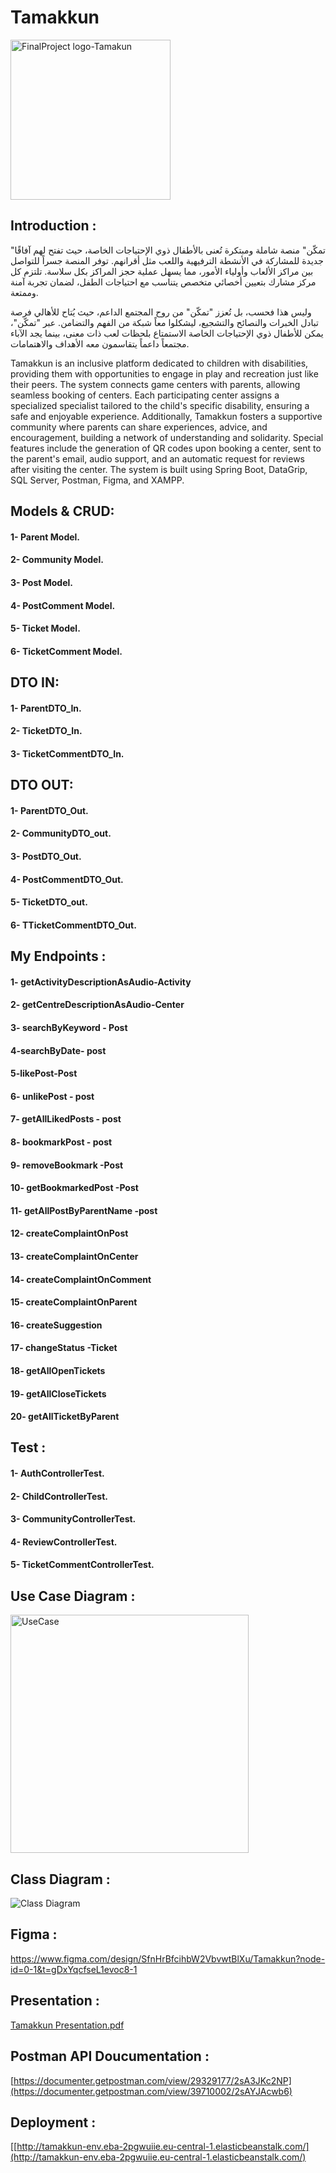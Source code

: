 # Tamakkun
<img width="256" alt="FinalProject logo-Tamakun" src="https://github.com/user-attachments/assets/64257a71-e45e-4396-8419-a2875cac1f57" />



## Introduction :
 "تمكّن" منصة شاملة ومبتكرة تُعنى بالأطفال ذوي الإحتياجات الخاصة، حيث تفتح لهم آفاقًا جديدة للمشاركة في الأنشطة الترفيهية واللعب مثل أقرانهم. توفر المنصة جسراً للتواصل بين مراكز الألعاب وأولياء الأمور، مما يسهل عملية حجز المراكز بكل سلاسة. تلتزم كل مركز مشارك بتعيين أخصائي متخصص يتناسب مع احتياجات الطفل، لضمان تجربة آمنة وممتعة.

وليس هذا فحسب، بل تُعزز "تمكّن" من روح المجتمع الداعم، حيث يُتاح للأهالي فرصة تبادل الخبرات والنصائح والتشجيع، ليشكلوا معاً شبكة من الفهم والتضامن. عبر "تمكّن"، يمكن للأطفال ذوي الإحتياجات الخاصة الاستمتاع بلحظات لعب ذات معنى، بينما يجد الآباء مجتمعاً داعماً يتقاسمون معه الأهداف والاهتمامات.



Tamakkun is an inclusive platform dedicated to children with disabilities, providing them with opportunities to engage in play and recreation just like their peers. The system connects game centers with parents, allowing seamless booking of centers. Each participating center assigns a specialized specialist tailored to the child's specific disability, ensuring a safe and enjoyable experience. Additionally, Tamakkun fosters a supportive community where parents can share experiences, advice, and encouragement, building a network of understanding and solidarity. Special features include the generation of QR codes upon booking a center, sent to the parent's email, audio support, and an automatic request for reviews after visiting the center. The system is built using Spring Boot, DataGrip, SQL Server, Postman, Figma, and XAMPP.

## Models & CRUD:
#### 1- Parent Model.
#### 2- Community Model.
#### 3- Post Model.
#### 4- PostComment Model.
#### 5- Ticket Model.
#### 6- TicketComment Model.

## DTO IN:
#### 1- ParentDTO_In.
#### 2- TicketDTO_In.
#### 3- TicketCommentDTO_In.

## DTO OUT:
#### 1- ParentDTO_Out.
#### 2- CommunityDTO_out.
#### 3- PostDTO_Out.
#### 4- PostCommentDTO_Out.
#### 5- TicketDTO_out.
#### 6- TTicketCommentDTO_Out.




## My Endpoints :


#### 1- getActivityDescriptionAsAudio-Activity
#### 2- getCentreDescriptionAsAudio-Center
#### 3- searchByKeyword - Post
#### 4-searchByDate- post 
#### 5-likePost-Post
#### 6- unlikePost - post
#### 7- getAllLikedPosts - post
#### 8- bookmarkPost - post
#### 9- removeBookmark -Post
#### 10- getBookmarkedPost -Post
#### 11- getAllPostByParentName -post
#### 12- createComplaintOnPost
#### 13- createComplaintOnCenter
#### 14- createComplaintOnComment
#### 15- createComplaintOnParent
#### 16- createSuggestion
#### 17- changeStatus -Ticket
#### 18- getAllOpenTickets
#### 19- getAllCloseTickets
#### 20- getAllTicketByParent










## Test :


#### 1- AuthControllerTest.
#### 2- ChildControllerTest.
#### 3- CommunityControllerTest.
#### 4- ReviewControllerTest.
#### 5- TicketCommentControllerTest.

## Use Case Diagram :
<img width="381" alt="UseCase" src="https://github.com/user-attachments/assets/73031e0e-8925-40b4-a560-9f7ed92969e4" />


## Class Diagram : 
![Class Diagram](https://github.com/user-attachments/assets/31a49ce1-9c4a-4809-9051-b029d7c5fe23)

## Figma :
https://www.figma.com/design/SfnHrBfcihbW2VbvwtBlXu/Tamakkun?node-id=0-1&t=gDxYqcfseL1evoc8-1


## Presentation :
[Tamakkun Presentation.pdf](https://github.com/user-attachments/files/18326449/Tamakkun.Presentation.pdf)


## Postman API Doucumentation : 
[https://documenter.getpostman.com/view/29329177/2sA3JKc2NP](https://documenter.getpostman.com/view/39710002/2sAYJAcwb6)

## Deployment : 
[[http://tamakkun-env.eba-2pgwuiie.eu-central-1.elasticbeanstalk.com/](http://tamakkun-env.eba-2pgwuiie.eu-central-1.elasticbeanstalk.com/)
